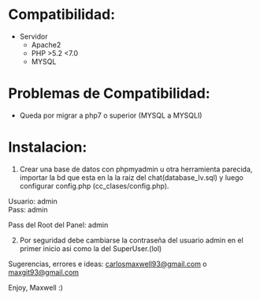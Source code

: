 # Compatibilidad:
- Servidor
    - Apache2     
    - PHP >5.2 <7.0     
    - MYSQL 


# Problemas de Compatibilidad:
* Queda por migrar a php7 o superior (MYSQL a MYSQLI)


# Instalacion:
1. Crear una base de datos con phpmyadmin u otra herramienta parecida, importar la bd que esta en la la raiz del chat(database_lv.sql) y luego configurar config.php (cc_clases/config.php).

Usuario: admin    
Pass: admin

Pass del Root del Panel: admin

2. Por seguridad debe cambiarse la contraseña del usuario admin en el primer inicio asi como la del SuperUser.(lol)

Sugerencias, errores e ideas:
carlosmaxwell93@gmail.com o maxgit93@gmail.com

Enjoy, Maxwell :)
